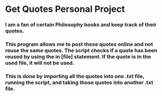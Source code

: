 # Get Quotes Personal Project

### I am a fan of certain Philosophy books and keep track of their quotes. 
### This program allows me to post these quotes online and not reuse the same quotes. The script checks if a quote has been reused by using the in [file] statement. If the quote is in the used file, it will not be used.
### This is done by importing all the quotes into one .txt file, running the script, and taking those quotes into another .txt file. 
